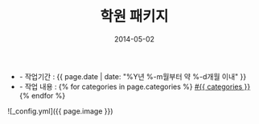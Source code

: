 ﻿---
layout: post
title: "학원 패키지"
date: 2014-05-02
categories:
  - GraphicDesign
image: https://kjuhee0712.github.io/images/pages/20140502_sc.jpg
image-sm: https://kjuhee0712.github.io/images/thumbs/20140502_sc.jpg
---

<ul class="inform">
	<li class="preview__date" itemprop="datePublished" datetime="{{ page.date | date_to_xmlschema }}">- 작업기간 : {{ page.date | date: "%Y년 %-m월부터 약 %-d개월 이내" }}</li>
	<li class="preview__catetory" itemprop="catetory">- 작업 내용 :
		{% for categories in page.categories %}
           <a href="/category/{{ categories }}/">#{{ categories }}</a>     
      	{% endfor %}</li>
</ul>

![_config.yml]({{ page.image }})


